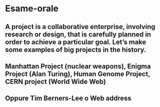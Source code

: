 # Esame-orale
## A project is a collaborative enterprise, involving research or design, that is carefully planned in order to achieve a particular goal. Let’s make some examples of big projects in the history.

## Manhattan Project (nuclear weapons), Enigma Project (Alan Turing), Human Genome Project, CERN project (World Wide Web)

## Oppure Tim Berners-Lee o Web address
